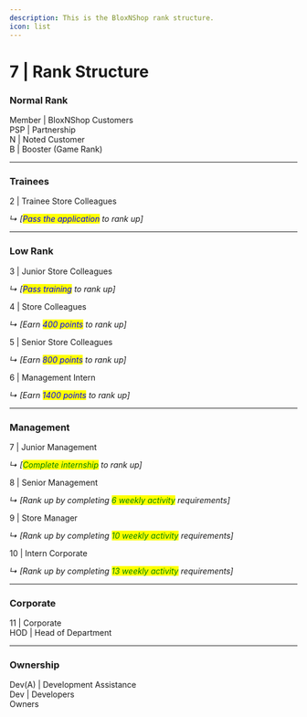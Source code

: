 ```yaml
---
description: This is the BloxNShop rank structure.
icon: list
---
```


# 7 | Rank Structure

### Normal Rank

Member | BloxNShop Customers\
PSP | Partnership \
N | Noted Customer\
B | Booster (Game Rank)

***

### Trainees

2 | Trainee Store Colleagues&#x20;

_↳ \[<mark style="color:blue;">Pass the application</mark> to rank up]_&#x20;

***

### Low Rank

3 | Junior Store Colleagues&#x20;

_↳ \[<mark style="color:blue;">Pass training</mark> to rank up]_&#x20;



4 | Store Colleagues&#x20;

_↳ \[Earn <mark style="color:blue;">400 points</mark> to rank up]_&#x20;



5 | Senior Store Colleagues&#x20;

_↳ \[Earn <mark style="color:blue;">800 points</mark> to rank up]_&#x20;



6 | Management Intern

_↳ \[Earn <mark style="color:blue;">1400 points</mark> to rank up]_&#x20;

***

### Management

&#x20;7 | Junior Management

_↳ \[<mark style="color:green;">Complete internship</mark> to rank up]_



8 | Senior Management

_↳ \[Rank up by completing <mark style="color:green;">6 weekly activity</mark> requirements]_&#x20;



9 | Store Manager

_↳ \[Rank up by completing <mark style="color:green;">10 weekly activity</mark> requirements]_&#x20;



10 | Intern Corporate

_↳ \[Rank up by completing <mark style="color:green;">13 weekly activity</mark> requirements]_&#x20;

***

### Corporate

11 | Corporate \
HOD | Head of Department

***

### Ownership

Dev(A) | Development Assistance \
Dev | Developers \
Owners

